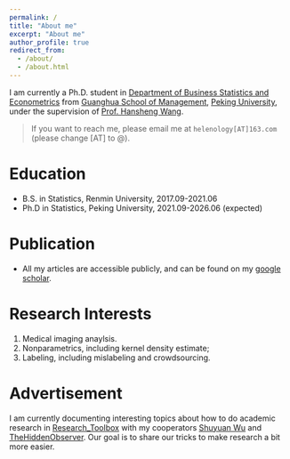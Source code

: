 ```yaml
---
permalink: /
title: "About me"
excerpt: "About me"
author_profile: true
redirect_from: 
  - /about/
  - /about.html
---
```


I am currently a Ph.D. student in [Department of Business Statistics and Econometrics](https://en.gsm.pku.edu.cn/statistic/) from [Guanghua School of Management](https://en.gsm.pku.edu.cn/), [Peking University](https://english.pku.edu.cn/), under the supervision of [Prof. Hansheng Wang](https://en.gsm.pku.edu.cn/faculty/hansheng/). 


> If you want to reach me, please email me at `helenology[AT]163.com` (please change [AT] to @).


Education
======
- B.S. in Statistics, Renmin University, 2017.09-2021.06
- Ph.D in Statistics, Peking University, 2021.09-2026.06 (expected)

Publication
======
- All my articles are accessible publicly, and can be found on my [google scholar](https://scholar.google.com/citations?hl=zh-CN&user=K00XIVsAAAAJ).

Research Interests
======
1. Medical imaging anaylsis.
2. Nonparametrics, including kernel density estimate;
3. Labeling, including mislabeling and crowdsourcing.

Advertisement
======
I am currently documenting interesting topics about how to do academic research in [Research_Toolbox](https://github.com/Helenology/Research_Toolbox) with my cooperators [Shuyuan Wu](https://github.com/shuyuanwu) and [
TheHiddenObserver](https://github.com/TheHiddenObserver). Our goal is to share our tricks to make research a bit more easier.